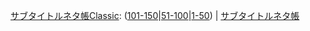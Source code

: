 [サブタイトルネタ帳Classic](https://sidestory.pandanote.info/catchphraseclassic.html): ([101-150](https://sidestory.pandanote.info/catchphraseclassic2.html)\|[51-100](https://sidestory.pandanote.info/catchphraseclassic1.html)\|[1-50](https://sidestory.pandanote.info/catchphraseclassic0.html)) \| [サブタイトルネタ帳](https://pandanote.info/catchphrase)
